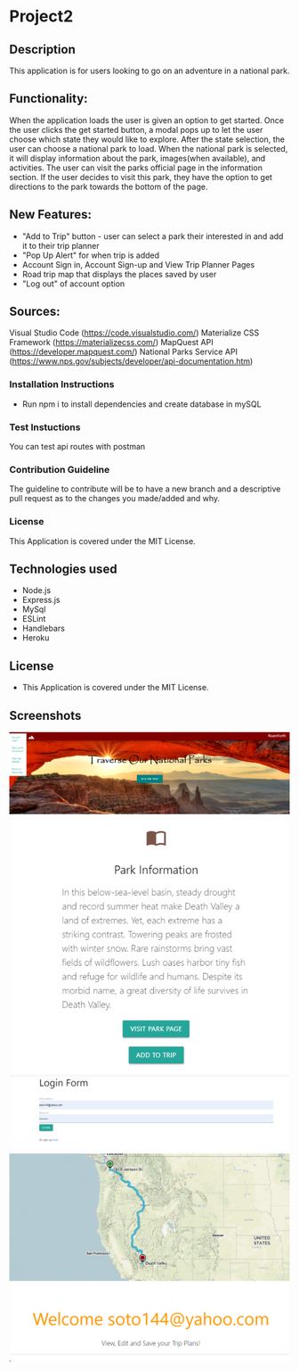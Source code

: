 # Project2

## Description
This application is for users looking to go on an adventure in a national park.

## Functionality:
When the application loads the user is given an option to get started. Once the user clicks the get started button, a modal pops up to let the user choose which state they would like to explore. After the state selection, the user can choose a national park to load. When the national park is selected, it will display information about the park, images(when available), and activities. The user can visit the parks official page in the information section. If the user decides to visit this park, they have the option to get directions to the park towards the bottom of the page.

## New Features: 
- "Add to Trip" button - user can select a park their interested in and add it to their trip planner
- "Pop Up Alert" for when trip is added
- Account Sign in, Account Sign-up and View Trip Planner Pages
- Road trip map that displays the places saved by user
- "Log out" of account option

## Sources:
Visual Studio Code (https://code.visualstudio.com/)
Materialize CSS Framework (https://materializecss.com/)
MapQuest API (https://developer.mapquest.com/)
National Parks Service API (https://www.nps.gov/subjects/developer/api-documentation.htm)

### Installation Instructions
- Run npm i to install dependencies and create database in mySQL

### Test Instuctions
You can test api routes with postman

### Contribution Guideline
The guideline to contribute will be to have a new branch and a descriptive pull request as to the changes you made/added and why.

### License
This Application is covered under the MIT License.

## Technologies used
- Node.js
- Express.js
- MySql
- ESLint
- Handlebars
- Heroku

## License
- This Application is covered under the MIT License.

## Screenshots
![Roam Forth ](public/screenshots/project1.PNG)
![Roam Forth 3](public/screenshots/project2.PNG)
![Roam Forth 1](public/screenshots/project2.1.PNG)
![Roam Forth 2](public/screenshots/project2.2.PNG)

